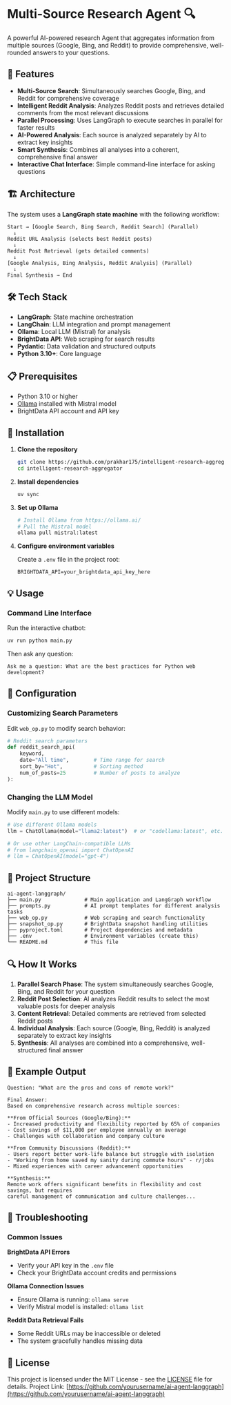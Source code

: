 # Multi-Source Research Agent 🔍

A powerful AI-powered research Agent that aggregates information from multiple sources (Google, Bing, and Reddit) to provide comprehensive, well-rounded answers to your questions.

## 🌟 Features

- **Multi-Source Search**: Simultaneously searches Google, Bing, and Reddit for comprehensive coverage
- **Intelligent Reddit Analysis**: Analyzes Reddit posts and retrieves detailed comments from the most relevant discussions
- **Parallel Processing**: Uses LangGraph to execute searches in parallel for faster results
- **AI-Powered Analysis**: Each source is analyzed separately by AI to extract key insights
- **Smart Synthesis**: Combines all analyses into a coherent, comprehensive final answer
- **Interactive Chat Interface**: Simple command-line interface for asking questions

## 🏗️ Architecture

The system uses a **LangGraph state machine** with the following workflow:

```
Start → [Google Search, Bing Search, Reddit Search] (Parallel)
  ↓
Reddit URL Analysis (selects best Reddit posts)
  ↓
Reddit Post Retrieval (gets detailed comments)
  ↓
[Google Analysis, Bing Analysis, Reddit Analysis] (Parallel)
  ↓
Final Synthesis → End
```

## 🛠️ Tech Stack

- **LangGraph**: State machine orchestration
- **LangChain**: LLM integration and prompt management
- **Ollama**: Local LLM (Mistral) for analysis
- **BrightData API**: Web scraping for search results
- **Pydantic**: Data validation and structured outputs
- **Python 3.10+**: Core language

## 📋 Prerequisites

- Python 3.10 or higher
- [Ollama](https://ollama.ai/) installed with Mistral model
- BrightData API account and API key

## 🚀 Installation

1. **Clone the repository**
   ```bash
   git clone https://github.com/prakhar175/intelligent-research-aggregator.git
   cd intelligent-research-aggregator
   ```

2. **Install dependencies**
   ```bash
   uv sync
   ```

3. **Set up Ollama**
   ```bash
   # Install Ollama from https://ollama.ai/
   # Pull the Mistral model
   ollama pull mistral:latest
   ```

4. **Configure environment variables**
   
   Create a `.env` file in the project root:
   ```env
   BRIGHTDATA_API=your_brightdata_api_key_here
   ```

## 💡 Usage

### Command Line Interface

Run the interactive chatbot:

```bash
uv run python main.py
```

Then ask any question:
```
Ask me a question: What are the best practices for Python web development?
```

## 🔧 Configuration

### Customizing Search Parameters

Edit `web_op.py` to modify search behavior:

```python
# Reddit search parameters
def reddit_search_api(
    keyword, 
    date="All time",        # Time range for search
    sort_by="Hot",          # Sorting method
    num_of_posts=25         # Number of posts to analyze
):
```

### Changing the LLM Model

Modify `main.py` to use different models:

```python
# Use different Ollama models
llm = ChatOllama(model="llama2:latest")  # or "codellama:latest", etc.

# Or use other LangChain-compatible LLMs
# from langchain_openai import ChatOpenAI
# llm = ChatOpenAI(model="gpt-4")
```

## 📁 Project Structure

```
ai-agent-langgraph/
├── main.py              # Main application and LangGraph workflow
├── prompts.py           # AI prompt templates for different analysis tasks
├── web_op.py            # Web scraping and search functionality
├── snapshot_op.py       # BrightData snapshot handling utilities
├── pyproject.toml       # Project dependencies and metadata
├── .env                 # Environment variables (create this)
└── README.md            # This file
```

## 🔍 How It Works

1. **Parallel Search Phase**: The system simultaneously searches Google, Bing, and Reddit for your question
2. **Reddit Post Selection**: AI analyzes Reddit results to select the most valuable posts for deeper analysis
3. **Content Retrieval**: Detailed comments are retrieved from selected Reddit posts
4. **Individual Analysis**: Each source (Google, Bing, Reddit) is analyzed separately to extract key insights
5. **Synthesis**: All analyses are combined into a comprehensive, well-structured final answer

## 🎯 Example Output

```
Question: "What are the pros and cons of remote work?"

Final Answer:
Based on comprehensive research across multiple sources:

**From Official Sources (Google/Bing):**
- Increased productivity and flexibility reported by 65% of companies
- Cost savings of $11,000 per employee annually on average
- Challenges with collaboration and company culture

**From Community Discussions (Reddit):**
- Users report better work-life balance but struggle with isolation
- "Working from home saved my sanity during commute hours" - r/jobs
- Mixed experiences with career advancement opportunities

**Synthesis:**
Remote work offers significant benefits in flexibility and cost savings, but requires 
careful management of communication and culture challenges...
```

## 🐛 Troubleshooting

### Common Issues

**BrightData API Errors**
- Verify your API key in the `.env` file
- Check your BrightData account credits and permissions

**Ollama Connection Issues**
- Ensure Ollama is running: `ollama serve`
- Verify Mistral model is installed: `ollama list`

**Reddit Data Retrieval Fails**
- Some Reddit URLs may be inaccessible or deleted
- The system gracefully handles missing data

## 📄 License
This project is licensed under the MIT License - see the [LICENSE](LICENSE) file for details.
Project Link: [https://github.com/yourusername/ai-agent-langgraph](https://github.com/yourusername/ai-agent-langgraph)

